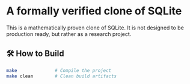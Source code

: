 # A formally verified clone of SQLite
This is a mathematically proven clone of SQLite. It is not designed to be production ready, but rather as a research project.

## 🛠 How to Build

```sh
make              # Compile the project
make clean        # Clean build artifacts
